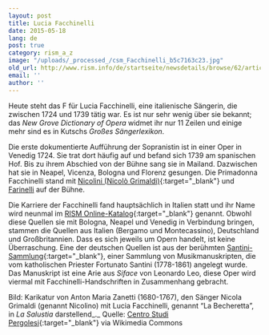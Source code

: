 ```yaml
---
layout: post
title: Lucia Facchinelli
date: 2015-05-18
lang: de
post: true
category: rism_a_z
image: "/uploads/_processed_/csm_Facchinelli_b5c7163c23.jpg"
old_url: http://www.rism.info/de/startseite/newsdetails/browse/62/article/64/lucia-facchinelli.html
email: ''
author: ''
---
```



Heute steht das F für Lucia Facchinelli, eine italienische Sängerin, die zwischen 1724 und 1739 tätig war. Es ist nur sehr wenig über sie bekannt; das _New Grove Dictionary of Opera_ widmet ihr nur 11 Zeilen und einige mehr sind es in Kutschs _Großes Sängerlexikon_.

Die erste dokumentierte Aufführung der Sopranistin ist in einer Oper in Venedig 1724. Sie trat dort häufig auf und befand sich 1739 am spanischen Hof. Bis zu ihrem Abschied von der Bühne sang sie in Mailand. Dazwischen hat sie in Neapel, Vicenza, Bologna und Florenz gesungen. Die Primadonna Facchinelli stand mit [Nicolini (Nicolò Grimaldi)](https://opac.rism.info/search?View=rism&q=Grimaldi+Nicol%C3%B2){:target="_blank"} und [Farinelli](https://opac.rism.info/search?View=rism&q= "external-link-new-window") auf der Bühne.





Die Karriere der Facchinelli fand hauptsächlich in Italien statt und ihr Name wird neunmal im [RISM Online-Katalog](https://opac.rism.info/search?View=rism&q=Facchinelli+Lucia){:target="_blank"} genannt. Obwohl diese Quellen sie mit Bologna, Neapel und Venedig in Verbindung bringen, stammen die Quellen aus Italien (Bergamo und Montecassino), Deutschland und Großbritannien. Dass es sich jeweils um Opern handelt, ist keine Überraschung. Eine der deutschen Quellen ist aus der berühmten [Santini-Sammlung](http://www.dioezesanbibliothek-muenster.de/dioezesanbibliothek-muenster/santini-sammlung/die-sammlung/){:target="_blank"}, einer Sammlung von Musikmanuskripten, die vom katholischen Priester Fortunato Santini (1778-1861) angelegt wurde. Das Manuskript ist eine Arie aus _Siface_ von Leonardo Leo, diese Oper wird viermal mit Facchinelli-Handschriften in Zusammenhang gebracht.







Bild: Karikatur von Anton Maria Zanetti (1680-1767), den Sänger Nicola Grimaldi (genannt Nicolino) mit Lucia Facchinelli, genannt “La Becheretta”, in _La Salustia_ darstellend_._
Quelle: [Centro Studi Pergolesi](http://www.centrostudipergolesi.unimi.it/interpreti.php){:target="_blank"} via Wikimedia Commons





<script type="text/javascript">var switchTo5x=true;</script><script type="text/javascript" src="http://w.sharethis.com/button/buttons.js"></script><script type="text/javascript">stLight.options({publisher: "9b601438-1ce1-49d8-bfd7-9cff5df54c17", doNotHash: false, doNotCopy: false, hashAddressBar: false});</script>


